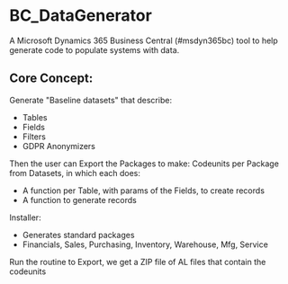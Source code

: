 # BC_DataGenerator
A Microsoft Dynamics 365 Business Central (#msdyn365bc) tool to help generate code to populate systems with data.

## Core Concept:

 Generate "Baseline datasets" that describe:
  - Tables
  - Fields
  - Filters
  - GDPR Anonymizers

Then the user can Export the Packages to make:  Codeunits per Package from Datasets, in which each does:
 - A function per Table, with params of the Fields, to create records
 - A function to generate records

Installer:
 - Generates standard packages
 - Financials, Sales, Purchasing, Inventory, Warehouse, Mfg, Service

Run the routine to Export, we get a ZIP file of AL files that contain the codeunits
